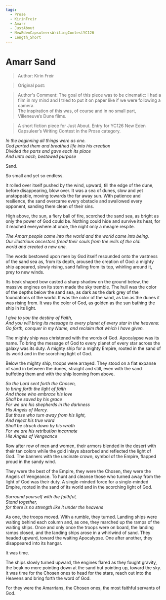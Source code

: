 ```yaml
---
tags:
  - Prose
  - KirinFreir
  - Amarr
  - JustAbout
  - NewEdenCapsuleersWritingContestYC126
  - Length_Short
---
```


# Amarr Sand

> Author: Kirin Freir

> Original post:

> Author's Comment: The goal of this piece was to be cinematic: I had a film in my mind and I tried to put it on paper like if we were following a camera.<br>The inspiration of this was, of course and in no small part, Villeneuve’s Dune films.

> A short fiction piece for Just About. Entry for YC126 New Eden Capsuleer’s Writing Contest in the Prose category.


*In the beginning all things were as one.<br>God parted them and breathed life into his creation<br>Divided the parts and gave each its place<br>And unto each, bestowed purpose*

Sand.

So small and yet so endless.

It rolled over itself pushed by the wind, upward, till the edge of the dune, before disappearing, blow over. It was a sea of dunes, slow and yet unstoppable, moving towards the far away sun. With patience and resilience, the sand overcame every obstacle and swallowed every opponent, sanding them clean of their sins.

High above, the sun, a fiery ball of fire, scorched the sand sea, as bright as only the power of God could be. Nothing could hide and survive its heat, for it reached everywhere at once, the night only a meagre respite.

*The Amarr people came into the world and the world came into being.<br>Our illustrious ancestors freed their souls from the evils of the old.<br>world and created a new one.*

The words bestowed upon men by God itself resounded onto the vastness of the sand sea as, from its depth, aroused the creation of God: a mighty ship appeared, slowly rising, sand falling from its top, whirling around it, prey to new winds.

Its beak shaped bow casted a sharp shadow on the ground below, the massive engines on its stern made the sky tremble. The hull was the color of the depths below the sand sea, as dark as the dark grey of the foundations of the world. It was the color of the sand, as tan as the dunes it was rising from. It was the color of God, as golden as the sun bathing the ship in its light.

*I give to you the destiny of Faith,<br>And you will bring its message to every planet of every star in the heavens:<br>Go forth, conquer in my Name, and reclaim that which I have given.*

The mighty ship was christened with the words of God. Apocalypse was its name. To bring the message of God to every planet of every star across the galaxy was its duty. A mighty ship for a mighty Empire, rooted in the sand of its world and in the scorching light of God.

Below the mighty ship, troops were arrayed. They stood on a flat expanse of sand in between the dunes, straight and still, even with the sand buffeting them and with the ship looming from above.

*So the Lord sent forth the Chosen,<br>to bring forth the light of faith<br>And those who embrace his love<br>Shall be saved by his grace<br>*
*For we are his shepherds in the darkness<br>His Angels of Mercy.<br>But those who turn away from his light,<br>*
*And reject his true word<br>Shall be struck down by his wrath<br>For we are his retribution incarnate<br>His Angels of Vengeance*

Row after row of men and women, their armors blended in the desert with their tan colors while the gold inlays absorbed and reflected the light of God. The banners with the uncinate crown, symbol of the Empire, flapped proud in the sandy wind.

They were the best of the Empire, they were the Chosen, they were the Angels of Vengeance. To hunt and cleanse those who turned away from the light of God was their duty. A single-minded force for a single-minded Empire, rooted in the sand of its world and in the scorching light of God.

*Surround yourself with the faithful,<br>Stand together,<br>for there is no strength like it under the heavens*

As one, the troops moved. With a rumble, they turned. Landing ships were waiting behind each column and, as one, they marched up the ramps of the waiting ships. Once and only once the troops were on board, the landing ramps closed, and the landing ships arose in a whirlwind of sand. They headed upward, toward the waiting Apocalypse. One after another, they disappeared into its hangar.

It was time.

The ships slowly turned upward, the engines flared as they fought gravity, the beak no more pointing down at the sand but pointing up, toward the sky. It was time for the Chosen ones to head for the stars, reach out into the Heavens and bring forth the word of God.

For they were the Amarrians, the Chosen ones, the most faithful servants of God.